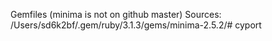 Gemfiles (minima is not on github master)
Sources:
/Users/sd6k2bf/.gem/ruby/3.1.3/gems/minima-2.5.2/# cyport
